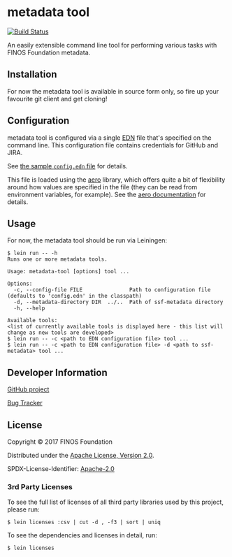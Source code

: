
# metadata tool

[![Build Status](https://circleci.com/gh/finos/metadata-tool.png?circle-token=:circle-token)](https://circleci.com/gh/finos/metadata-tool)

An easily extensible command line tool for performing various tasks with FINOS Foundation metadata.

## Installation

For now the metadata tool is available in source form only, so fire up your favourite git client and get cloning!

## Configuration

metadata tool is configured via a single [EDN](https://github.com/edn-format/edn) file that's specified on the command
line.  This configuration file contains credentials for GitHub and JIRA.

See [the sample `config.edn` file](https://github.com/finos/metadata-tool/blob/master/tools/metadata-tool/resources/config.edn) for details.

This file is loaded using the [aero](https://github.com/juxt/aero) library, which offers quite a bit
of flexibility around how values are specified in the file (they can be read from environment variables,
for example).  See the [aero documentation](https://github.com/juxt/aero/blob/master/README.md) for details.

## Usage

For now, the metadata tool should be run via Leiningen:

```
$ lein run -- -h
Runs one or more metadata tools.

Usage: metadata-tool [options] tool ...

Options:
  -c, --config-file FILE               Path to configuration file (defaults to 'config.edn' in the classpath)
  -d, --metadata-directory DIR  ../..  Path of ssf-metadata directory
  -h, --help

Available tools:
<list of currently available tools is displayed here - this list will change as new tools are developed>
$ lein run -- -c <path to EDN configuration file> tool ...
$ lein run -- -c <path to EDN configuration file> -d <path to ssf-metadata> tool ...
```

## Developer Information

[GitHub project](https://github.com/finos/metadata-tool)

[Bug Tracker](https://github.com/finos/metadata-tool/issues)

## License

Copyright © 2017 FINOS Foundation

Distributed under the [Apache License, Version 2.0](http://www.apache.org/licenses/LICENSE-2.0).

SPDX-License-Identifier: [Apache-2.0](https://spdx.org/licenses/Apache-2.0)

### 3rd Party Licenses

To see the full list of licenses of all third party libraries used by this project, please run:

```shell
$ lein licenses :csv | cut -d , -f3 | sort | uniq
```

To see the dependencies and licenses in detail, run:

```shell
$ lein licenses
```

